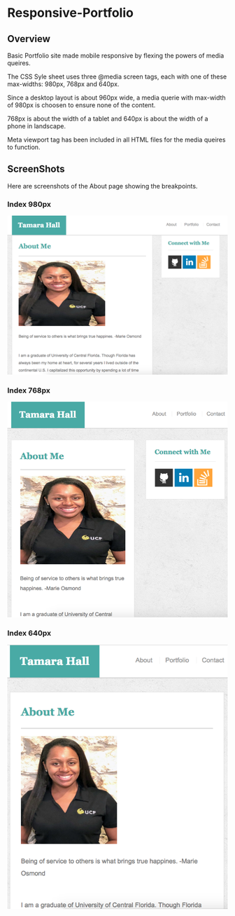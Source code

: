 # Responsive-Portfolio

## Overview

Basic Portfolio site made mobile responsive by flexing the powers of media queires. 

The CSS Syle sheet uses three @media screen tags, each with one of these max-widths: 980px, 768px and 640px.

Since a desktop layout is about 960px wide, a media querie with max-width of 980px is choosen to ensure none of the content. 

768px is about the width of a tablet and 640px is about the width of a phone in landscape.

Meta viewport tag has been included in all HTML files for the media queires to function.

## ScreenShots

Here are screenshots of the About page showing the breakpoints. 
### Index 980px

![980px ScreenShot](https://github.com/Highlyne/Responsive-Portfolio/blob/master/images/980pxPic.png "About Page @ 980px and below")

### Index 768px

![786px ScreenShot](https://github.com/Highlyne/Responsive-Portfolio/blob/master/images/768pxPic.png "About Page @ 768px and below")

### Index 640px

![640px ScreenShot](https://github.com/Highlyne/Responsive-Portfolio/blob/master/images/640pxPic.png "About Page @ 640px and below")
